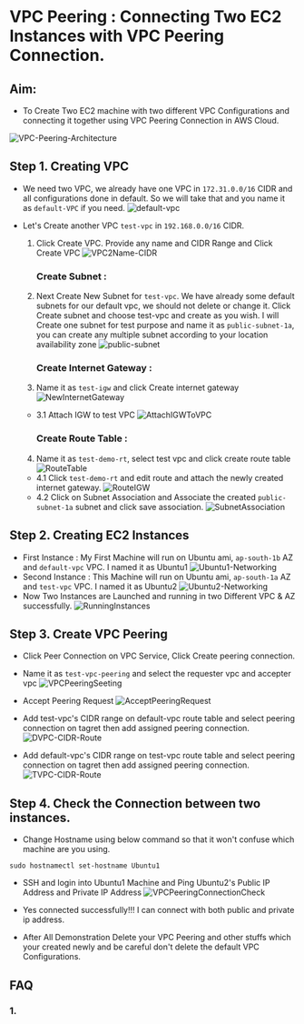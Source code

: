 # VPC Peering : Connecting Two EC2 Instances with VPC Peering Connection.

## Aim:
* To Create Two EC2 machine with two different VPC Configurations and connecting it together using VPC Peering Connection in AWS Cloud.

![VPC-Peering-Architecture](https://drive.google.com/uc?export=view&id=1zqcsulGP_Uv3QY8i8iMlYvt9t4nj6AiC)

## Step 1. Creating VPC
* We need two VPC, we already have one VPC in ```172.31.0.0/16``` CIDR and  all configurations done in default. So we will take that and you name it as ```default-VPC``` if you need.
![default-vpc](https://drive.google.com/uc?export=view&id=1QEfzF-GSi2oZIhTJ7d1iW5QpQqkXvOQP)
* Let's Create another VPC ```test-vpc``` in ```192.168.0.0/16``` CIDR.

  1. Click Create VPC. Provide any name and CIDR Range and Click Create VPC
  ![VPC2Name-CIDR](https://drive.google.com/uc?export=view&id=1UJkojTriA5F3ApyRM1_DBNiyXt5MC6D2)
  
     ### Create Subnet :
  2. Next Create New Subnet for ```test-vpc```. We have already some default subnets for our default vpc, we should not delete or change it. Click Create subnet and choose test-vpc and create as you wish. I will Create one subnet for test purpose and name it as ```public-subnet-1a```, you can create any multiple subnet according to your location availability zone
  ![public-subnet](https://drive.google.com/uc?export=view&id=1lXUPgkjpMbGDDVhwJhP7C23wSqUpLgKM)

     ### Create Internet Gateway :
  3. Name it as ```test-igw``` and click Create internet gateway 
  ![NewInternetGateway](https://drive.google.com/uc?export=view&id=1uqaid5DjmCuAqO1bpmCye7eP_rWJNp_Q)
    - 3.1 Attach IGW to test VPC
    ![AttachIGWToVPC](https://drive.google.com/uc?export=view&id=1XaUVtOPPX8D70HkIwgUviIwFLw798uw5)

      ### Create Route Table :

  4. Name it as ```test-demo-rt```, select test vpc and click create route table
  ![RouteTable](https://drive.google.com/uc?export=view&id=1D5kXbFvhgMtS5o6WtUIYRipyNfsP5MDo)  
  - 4.1 Click ```test-demo-rt``` and edit route and attach the newly created internet gateway.
  ![RouteIGW](https://drive.google.com/uc?export=view&id=1Qz5PyGQhS-R2VvQ-glsWlJJi2Vs3mKpS)
  - 4.2 Click on Subnet Association and Associate the created ```public-subnet-1a``` subnet and click save association.
  ![SubnetAssociation](https://drive.google.com/uc?export=view&id=1EJyd758AcS2BvP_vICQYE_JJJqBWn9VU)


## Step 2. Creating EC2 Instances
* First Instance : My First Machine will run on Ubuntu ami, ```ap-south-1b``` AZ and ```default-vpc``` VPC. I named it as Ubuntu1
![Ubuntu1-Networking](https://drive.google.com/uc?export=view&id=1UpykkGjzGjX6PL4ARUcxAXKY856Rv4hO)
* Second Instance : This Machine will run on Ubuntu ami, ```ap-south-1a``` AZ and ```test-vpc``` VPC. I named it as Ubuntu2
![Ubuntu2-Networking](https://drive.google.com/uc?export=view&id=1i82DDE-9M83BvNBkXpKhr4LW5QWfX6Gr)
* Now Two Instances are Launched and running in two Different VPC & AZ successfully.
![RunningInstances](https://drive.google.com/uc?export=view&id=1AhfQiaHUMFsqiXmqxb2AtQhZ11opt08z)

## Step 3. Create VPC Peering

* Click Peer Connection on VPC Service, Click Create peering connection.
* Name it as ```test-vpc-peering``` and select the requester vpc and accepter vpc
![VPCPeeringSeeting](https://drive.google.com/uc?export=view&id=1JFnxZeiBhM2Tk1PmOf0xKzx0hjXG609Y)
* Accept Peering Request
![AcceptPeeringRequest](https://drive.google.com/uc?export=view&id=1SmDLeoy0v5wFQ3SqIpYl0mX6LRT5m6JG)

* Add test-vpc's CIDR range on default-vpc route table and select peering connection on tagret then add assigned peering connection.
![DVPC-CIDR-Route](https://drive.google.com/uc?export=view&id=1TsJdsU4-t6zT-XFeRoEspI_CEsorvSMO)

* Add default-vpc's CIDR range on test-vpc route table and select peering connection on tagret then add assigned peering connection.
![TVPC-CIDR-Route](https://drive.google.com/uc?export=view&id=1W0CGwaSeMa7zqDNMqu-2S_BVfbaiK_ij)

## Step 4. Check the Connection between two instances.
* Change Hostname using below command so that it won't confuse which machine are you using.
```
sudo hostnamectl set-hostname Ubuntu1
```
* SSH and login into Ubuntu1 Machine and Ping Ubuntu2's Public IP Address and Private IP Address
![VPCPeeringConnectionCheck](https://drive.google.com/uc?export=view&id=1v43SUYvdNT7YKnZ-beS-bpIO-ieZCOw-)

* Yes connected successfully!!! I can connect with both public and private ip address.

* After All Demonstration Delete your VPC Peering and other stuffs which your created newly and be careful don't delete the default VPC Configurations.

## FAQ
### 1. 